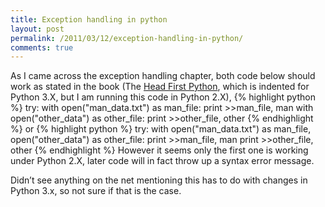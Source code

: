 ```yaml
---
title: Exception handling in python
layout: post
permalink: /2011/03/12/exception-handling-in-python/
comments: true
---
```

As I came across the exception handling chapter, both code below should work as stated in the book (The [Head First Python](http://oreilly.com/catalog/0636920003434), which is indented for Python 3.X, but I am running this code in Python 2.X),
{% highlight python %}
try:
  with open("man_data.txt") as man_file:
    print >>man_file, man
  with open("other_data") as other_file:
    print >>other_file, other
{% endhighlight %}
or
{% highlight python %}
try:
  with open("man_data.txt") as man_file, open("other_data") as other_file:
    print >>man_file, man
    print >>other_file, other
{% endhighlight %}
However it seems only the first one is working under Python 2.X, later code will in fact throw up a syntax error message.

Didn’t see anything on the net mentioning this has to do with changes in Python 3.x, so not sure if that is the case.

